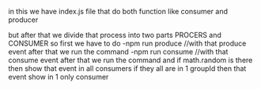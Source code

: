 in this we have index.js file that do both function like consumer and producer 

but after that we divide that process into two parts PROCERS and CONSUMER 
so first we have to do 
-npm run produce //with that produce event after that we run the command 
-npm run consume //with that consume event after that we run the command  and if math.random is there then show that event in all consumers if they all are in 1 groupId then that event show in 1 only consumer